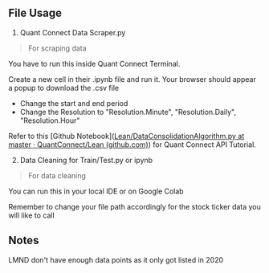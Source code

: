 ## File Usage

1) Quant Connect Data Scraper.py

> For scraping data

You have to run this inside Quant Connect Terminal.

Create a new cell in their .ipynb file and run it. Your browser should appear a popup to download the .csv file

- Change the start and end period 
- Change the Resolution to "Resolution.Minute", "Resolution.Daily", "Resolution.Hour"

Refer to this [Github Notebook]([Lean/DataConsolidationAlgorithm.py at master · QuantConnect/Lean (github.com)](https://github.com/QuantConnect/Lean/blob/master/Algorithm.Python/DataConsolidationAlgorithm.py)) for Quant Connect API Tutorial.

2) Data Cleaning for Train/Test.py or ipynb

> For data cleaning

You can run this in your local IDE or on Google Colab 

Remember to change your file path accordingly for the stock ticker data you will like to call

## Notes

LMND don't have enough data points as it only got listed in 2020

